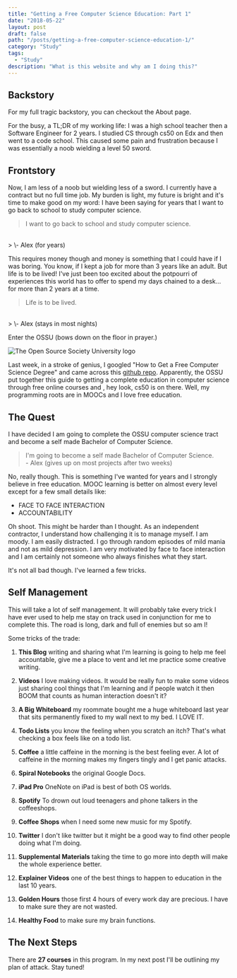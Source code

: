 ```yaml
---
title: "Getting a Free Computer Science Education: Part 1"
date: "2018-05-22"
layout: post
draft: false
path: "/posts/getting-a-free-computer-science-education-1/"
category: "Study"
tags:
  - "Study"
description: "What is this website and why am I doing this?"
---
```


## Backstory

For my full tragic backstory, you can checkout the About page.

For the busy, a TL;DR of my working life: I was a high school teacher then a Software Engineer for 2 years. I studied CS through cs50 on Edx and then went to a code school. This caused some pain and frustration because I was essentially a noob wielding a level 50 sword.

## Frontstory

Now, I am less of a noob but wielding less of a sword. I currently have a contract but no full time job. My burden is light, my future is bright and it's time to make good on my word: I have been saying for years that I want to go back to school to study computer science.

> I want to go back to school and study computer science.
<br>
> \- Alex (for years)

This requires money though and money is something that I could have if I was boring. You know, if I kept a job for more than 3 years like an adult. But life is to be lived! I've just been too excited about the potpourri of experiences this world has to offer to spend my days chained to a desk... for more than 2 years at a time.

> Life is to be lived.
<br>
> \- Alex (stays in most nights)

Enter the OSSU (bows down on the floor in prayer.)

![The Open Source Society University logo](https://camo.githubusercontent.com/ab1e7ce255025d6c6b9431d43409217c21f70b6a/687474703a2f2f692e696d6775722e636f6d2f6b5959435874432e706e67)

Last week, in a stroke of genius, I googled "How to Get a Free Computer Science Degree" and came across this [github repo](https://github.com/ossu/computer-science). Apparently, the OSSU put together this guide to getting a complete education in computer science through free online courses and , hey look, cs50 is on there. Well, my programming roots are in MOOCs and I love free education.

## The Quest

I have decided I am going to complete the OSSU computer science tract and become a self made Bachelor of Computer Science.

> I'm going to become a self made Bachelor of Computer Science.<br>
> \- Alex (gives up on most projects after two weeks)

No, really though. This is something I've wanted for years and I strongly believe in free education. MOOC learning is better on almost every level except for a few small details like:

- FACE TO FACE INTERACTION
- ACCOUNTABILITY

Oh shoot. This might be harder than I thought. As an independent contractor, I understand how challenging it is to manage myself. I am moody. I am easily distracted. I go through random episodes of mild mania and not as mild depression. I am very motivated by face to face interaction and I am certainly not someone who always finishes what they start.

It's not all bad though. I've learned a few tricks.

## Self Management

This will take a lot of self management. It will probably take every trick I have ever used to help me stay on track used in conjunction for me to complete this. The road is long, dark and full of enemies but so am I!

Some tricks of the trade:

1. __This Blog__ writing and sharing what I'm learning is going to help me feel accountable, give me a place to vent and let me practice some creative writing.

2. __Videos__ I love making videos. It would be really fun to make some videos just sharing cool things that I'm learning and if people watch it then BOOM that counts as human interaction doesn't it?

3. __A Big Whiteboard__ my roommate bought me a huge whiteboard last year that sits permanently fixed to my wall next to my bed. I LOVE IT.

4. __Todo Lists__ you know the feeling when you scratch an itch? That's what checking a box feels like on a todo list.

5. __Coffee__ a little caffeine in the morning is the best feeling ever. A lot of caffeine in the morning makes my fingers tingly and I get panic attacks.

6. __Spiral Notebooks__ the original Google Docs.

7. __iPad Pro__ OneNote on iPad is best of both OS worlds.

8. __Spotify__ To drown out loud teenagers and phone talkers in the coffeeshops.

9. __Coffee Shops__ when I need some new music for my Spotify.

10. __Twitter__ I don't like twitter but it might be a good way to find other people doing what I'm doing.

11. __Supplemental Materials__ taking the time to go more into depth will make the whole experience better.

12. __Explainer Videos__ one of the best things to happen to education in the last 10 years.

13. __Golden Hours__ those first 4 hours of every work day are precious. I have to make sure they are not wasted.

14. __Healthy Food__ to make sure my brain functions.

## The Next Steps

There are __27 courses__ in this program. In my next post I'll be outlining my plan of attack. Stay tuned!
